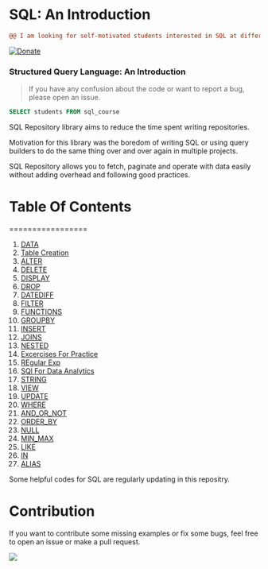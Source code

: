 # SQL: An Introduction

```diff
@@ I am looking for self-motivated students interested in SQL at different levels! @@
```

[![Donate](https://www.paypalobjects.com/en_US/i/btn/btn_donate_SM.gif)](https://www.buymeacoffee.com/shashankshukla)

### Structured Query Language: An Introduction

> If you have any confusion about the code or want to report a bug, please open an issue.


```SQL
SELECT students FROM sql_course

```

SQL Repository library aims to reduce the time spent writing repositories. 

Motivation for this library was the boredom of writing SQL or using query builders to do the same thing over and over again in multiple projects.

SQL Repository allows you to fetch, paginate and operate with data easily without adding overhead and following good practices.

# Table Of Contents
=================

1. [DATA](https://github.com/Sshashank0743/SQL/tree/main/Data)
2. [Table Creation](https://github.com/Sshashank0743/SQL/tree/main/Table%20Create)
3. [ALTER](https://github.com/Sshashank0743/SQL/tree/main/ALTER)
4. [DELETE](https://github.com/Sshashank0743/SQL_Course/tree/main/DELETE)
5. [DISPLAY](https://github.com/Sshashank0743/SQL/tree/main/DISPLAY)
6. [DROP](https://github.com/Sshashank0743/SQL/tree/main/DROP) 
7. [DATEDIFF](https://github.com/Sshashank0743/SQL/tree/main/Date_Difference)
8. [FILTER](https://github.com/Sshashank0743/SQL/tree/main/FILTER)
9. [FUNCTIONS](https://github.com/Sshashank0743/SQL/tree/main/Functions)
10. [GROUPBY](https://github.com/Sshashank0743/SQL/tree/main/Group_by)
11. [INSERT](https://github.com/Sshashank0743/SQL/tree/main/INSERT)
12. [JOINS](https://github.com/Sshashank0743/SQL/tree/main/JOINS) 
13. [NESTED](https://github.com/Sshashank0743/SQL/tree/main/Nested)
14. [Excercises For Practice](https://github.com/Sshashank0743/SQL/tree/main/Practice)
15. [REgular Exp](https://github.com/Sshashank0743/SQL/tree/main/Regular_exp)
16. [SQl For Data Analytics](https://github.com/Sshashank0743/SQL/tree/main/SQL%20for%20Data%20Analytics)
17. [STRING](https://github.com/Sshashank0743/SQL/tree/main/STRINGS)
18. [VIEW](https://github.com/Sshashank0743/SQL/tree/main/View)
19. [UPDATE](https://github.com/Sshashank0743/SQL/tree/main/UPDATE)
20. [WHERE](https://github.com/Sshashank0743/SQL/tree/main/WHERE)
21. [AND_OR_NOT](https://github.com/Sshashank0743/SQL_Course/tree/main/AND_OR_NOT)
22. [ORDER_BY](https://github.com/Sshashank0743/SQL_Course/tree/main/ORDER_BY)
23. [NULL](https://github.com/Sshashank0743/SQL_Course/tree/main/NULL)
24. [MIN_MAX](https://github.com/Sshashank0743/SQL_Course/tree/main/MIN_MAX)
25. [LIKE](https://github.com/Sshashank0743/SQL_Course/tree/main/LIKE)
26. [IN](https://github.com/Sshashank0743/SQL_Course/tree/main/IN) 
27. [ALIAS](https://github.com/Sshashank0743/SQL_Course/tree/main/ALIAS)

Some helpful codes for SQL are regularly updating in this repositry.


# Contribution
If you want to contribute some missing examples or fix some bugs, feel free to open an issue or make a pull request. 

![](https://media.tenor.co/images/3284dc9720eea9ddbed3646e65bb8c25/raw)
